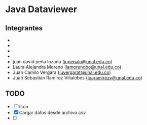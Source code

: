 # Java Dataviewer

## Integrantes

- 
- 
- 
- 
- juan david peña lozada (jupenalo@unal.edu.co)
- Laura Alejandra Moreno (lamorenobo@unal.edu.co)
- Juan Camilo Vergara (juvergarat@unal.edu.co)
- Juan Sebastián Ramírez Villalobos (juaramirezv@unal.edu.co)

## TODO
- [ ] Icon
- [x] Cargar datos desde archivo csv
- [ ] 

